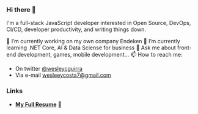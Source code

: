 ### Hi there 👋

I'm a full-stack JavaScript developer interested in Open Source, DevOps, CI/CD, developer productivity, and writing things down.

🔭 I’m currently working on my own company Endeken
🌱 I’m currently learning .NET Core, AI & Data Sciense for business
💬 Ask me about front-end development, games, mobile development...
📫 How to reach me: 
- On twitter [@wesleycguirra](https://twitter.com/wesleycguirra)  
- Via e-mail [wesleeycosta7@gmail.com](mailto:wesleeycosta7@gmail.com)

### Links

- [**My Full Resume**](https://github.com/wesleyguirra/resume) 📄

